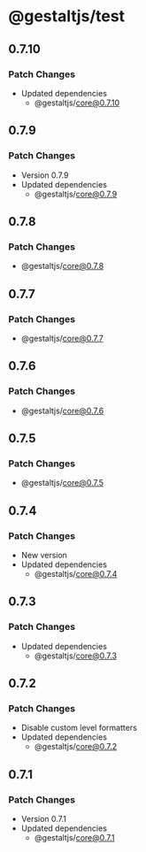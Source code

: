 # @gestaltjs/test

## 0.7.10

### Patch Changes

- Updated dependencies
  - @gestaltjs/core@0.7.10

## 0.7.9

### Patch Changes

- Version 0.7.9
- Updated dependencies
  - @gestaltjs/core@0.7.9

## 0.7.8

### Patch Changes

- @gestaltjs/core@0.7.8

## 0.7.7

### Patch Changes

- @gestaltjs/core@0.7.7

## 0.7.6

### Patch Changes

- @gestaltjs/core@0.7.6

## 0.7.5

### Patch Changes

- @gestaltjs/core@0.7.5

## 0.7.4

### Patch Changes

- New version
- Updated dependencies
  - @gestaltjs/core@0.7.4

## 0.7.3

### Patch Changes

- Updated dependencies
  - @gestaltjs/core@0.7.3

## 0.7.2

### Patch Changes

- Disable custom level formatters
- Updated dependencies
  - @gestaltjs/core@0.7.2

## 0.7.1

### Patch Changes

- Version 0.7.1
- Updated dependencies
  - @gestaltjs/core@0.7.1
